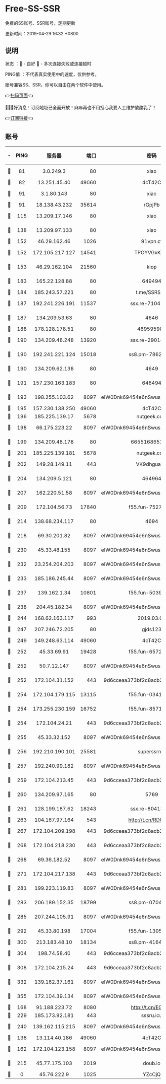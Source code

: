 # Free-SS-SSR

免费的SS账号、SSR账号，定期更新

更新时间：2019-04-29 16:32 +0800

## 说明

状态     ：🙂 - 良好 🙁 - 多次连接失败或连接超时

PING值   ：不代表真实使用中的速度，仅供参考。

账号兼容SS、SSR，你可以自由在两个软件中使用。

👉[扫码页面](https://liesauer.github.io/Free-SS-SSR/)👈

🎉🎉🎉好消息！订阅地址已全面开放！麻麻再也不用担心我要人工维护酸酸乳了！

👉[订阅链接](https://www.liesauer.net/yogurt/subscribe?ACCESS_TOKEN=DAYxR3mMaZAsaqUb)👈

## 账号

|-|PING|服务器|端口|密码|加密方式|区域|
|:----:|:----:|:-----:|-----:|:----:|:----:|:----:|
|🙂|81|3.0.249.3|80|xiao|aes-128-ctr|SG|
|🙂|82|13.251.45.40|49060|4cT42C|chacha20|SG|
|🙂|91|3.1.80.143|80|xiao|aes-128-ctr|SG|
|🙂|91|18.138.43.232|35614|rGpjPb|rc4-md5|SG|
|🙂|115|13.209.17.146|80|xiao|aes-128-ctr|KR|
|🙂|138|13.209.97.133|80|xiao|aes-128-ctr|KR|
|🙂|152|46.29.162.46|1026|91vpn.cf|rc4-md5|RU|
|🙂|152|172.105.217.127|14541|TPOYVGxKglpi|aes-256-cfb|JP|
|🙂|153|46.29.162.104|21560|kiop|aes-128-ctr|RU|
|🙂|183|165.22.128.88|80|649494|aes-256-cfb|US|
|🙂|184|185.243.57.221|80|t.me/SSRSUB|rc4-md5|US|
|🙂|187|192.241.226.191|11537|ssx.re-71041987|aes-256-cfb|US|
|🙂|187|134.209.53.63|80|4646|aes-256-cfb|US|
|🙂|188|178.128.178.51|80|469595985|chacha20|US|
|🙂|190|134.209.48.248|13920|ssx.re-29014599|aes-256-cfb|US|
|🙂|190|192.241.221.124|15018|ss8.pm-78627570|aes-256-cfb|US|
|🙂|190|134.209.62.138|80|4649|aes-256-cfb|US|
|🙂|191|157.230.163.183|80|646494|aes-256-cfb|US|
|🙂|193|198.255.103.62|8097|eIW0Dnk69454e6nSwuspv9DmS201tQ0D|aes-256-cfb|US|
|🙂|195|157.230.138.250|49060|4cT42C|chacha20|US|
|🙂|196|185.225.139.17|5678|nutgeek.com|rc4-md5|US|
|🙂|198|66.175.223.22|8097|eIW0Dnk69454e6nSwuspv9DmS201tQ0D|aes-256-cfb|US|
|🙂|199|134.209.48.178|80|6655168651651|aes-256-cfb|US|
|🙂|201|185.225.139.181|5678|nutgeek.com|rc4-md5|US|
|🙂|202|149.28.149.11|443|VK9dhgualsL|aes-256-cfb|SG|
|🙂|204|134.209.5.121|80|464964|aes-256-cfb|US|
|🙂|207|162.220.51.58|8097|eIW0Dnk69454e6nSwuspv9DmS201tQ0D|aes-256-cfb|US|
|🙂|209|172.104.56.73|17840|f55.fun-75279509|aes-256-cfb|SG|
|🙂|214|138.68.234.117|80|4694|aes-256-cfb|US|
|🙂|218|69.30.201.82|8097|eIW0Dnk69454e6nSwuspv9DmS201tQ0D|aes-256-cfb|US|
|🙂|230|45.33.48.155|8097|eIW0Dnk69454e6nSwuspv9DmS201tQ0D|aes-256-cfb|US|
|🙂|232|23.254.204.203|8097|eIW0Dnk69454e6nSwuspv9DmS201tQ0D|aes-256-cfb|US|
|🙂|233|185.186.245.44|8097|eIW0Dnk69454e6nSwuspv9DmS201tQ0D|aes-256-cfb|NL|
|🙂|237|139.162.1.34|10801|f55.fun-50393823|aes-256-cfb|SG|
|🙂|238|204.45.182.34|8097|eIW0Dnk69454e6nSwuspv9DmS201tQ0D|aes-256-cfb|US|
|🙂|244|168.62.163.117|993|2019.03.07|rc4-md5|US|
|🙂|247|207.246.72.205|80|gjds123|aes-256-cfb|US|
|🙂|249|149.248.63.114|49060|4cT42C|chacha20|CA|
|🙂|252|45.33.69.91|19428|f55.fun-65720046|aes-256-cfb|US|
|🙂|252|50.7.12.147|8097|eIW0Dnk69454e6nSwuspv9DmS201tQ0D|aes-256-cfb|US|
|🙂|252|172.104.31.152|443|9d6cceaa373bf2c8acb22e60b6a58be6|aes-256-cfb|US|
|🙂|254|172.104.179.115|13115|f55.fun-03417536|aes-256-cfb|SG|
|🙂|254|173.255.230.159|16752|f55.fun-85712456|aes-256-cfb|US|
|🙂|254|172.104.24.21|443|9d6cceaa373bf2c8acb22e60b6a58be6|aes-256-cfb|US|
|🙂|255|45.33.32.152|8097|eIW0Dnk69454e6nSwuspv9DmS201tQ0D|aes-256-cfb|US|
|🙂|256|192.210.190.101|25581|superssrnet|aes-256-cfb|US|
|🙂|257|192.240.99.182|8097|eIW0Dnk69454e6nSwuspv9DmS201tQ0D|aes-256-cfb|US|
|🙂|259|172.104.213.45|443|9d6cceaa373bf2c8acb22e60b6a58be6|aes-256-cfb|US|
|🙂|260|134.209.97.165|80|5769|aes-256-cfb|SG|
|🙂|261|128.199.187.62|18243|ssx.re-80413922|aes-256-cfb|SG|
|🙂|263|104.167.97.164|543|http://t.cn/RD0D7sx|rc4-md5|CA|
|🙂|267|172.104.209.198|443|9d6cceaa373bf2c8acb22e60b6a58be6|aes-256-cfb|US|
|🙂|268|172.104.218.230|443|9d6cceaa373bf2c8acb22e60b6a58be6|aes-256-cfb|US|
|🙂|268|69.36.182.52|8097|eIW0Dnk69454e6nSwuspv9DmS201tQ0D|aes-256-cfb|US|
|🙂|271|172.104.217.138|443|9d6cceaa373bf2c8acb22e60b6a58be6|aes-256-cfb|US|
|🙂|281|199.223.119.83|8097|eIW0Dnk69454e6nSwuspv9DmS201tQ0D|aes-256-cfb|US|
|🙂|283|206.189.152.35|18799|ss8.pm-07046338|aes-256-cfb|SG|
|🙂|285|207.244.105.91|8097|eIW0Dnk69454e6nSwuspv9DmS201tQ0D|aes-256-cfb|US|
|🙂|292|45.33.80.198|17004|f55.fun-13055588|aes-256-cfb|US|
|🙂|300|213.183.48.10|18134|ss8.pm-41643854|rc4-md5|RU|
|🙂|304|198.74.58.40|443|9d6cceaa373bf2c8acb22e60b6a58be6|aes-256-cfb|US|
|🙂|308|172.104.215.24|443|9d6cceaa373bf2c8acb22e60b6a58be6|aes-256-cfb|US|
|🙂|332|139.162.37.161|8097|eIW0Dnk69454e6nSwuspv9DmS201tQ0D|aes-256-cfb|SG|
|🙂|355|172.104.39.134|8097|eIW0Dnk69454e6nSwuspv9DmS201tQ0D|aes-256-cfb|SG|
|🙂|168|91.188.223.72|8080|http://t.cn/EGJIyrl|rc4-md5|RU|
|🙂|229|185.173.92.181|443|sssru.icu|rc4-md5|RU|
|🙂|240|139.162.115.215|8097|eIW0Dnk69454e6nSwuspv9DmS201tQ0D|aes-256-cfb|JP|
|🙁|138|13.114.40.186|49060|4cT42C|chacha20|JP|
|🙁|162|172.104.123.158|8097|eIW0Dnk69454e6nSwuspv9DmS201tQ0D|aes-256-cfb|JP|
|🙁|215|45.77.175.103|2019|doub.io|aes-128-ctr|SG|
|🙁|0|45.76.222.9|1025|YZcCjQ|rc4-md5|JP|
